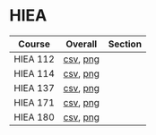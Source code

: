 # HIEA

| Course | Overall | Section |
| ------ | ------- | ------- |
| HIEA 112 | [csv](https://github.com/UCSD-Historical-Enrollment-Data/2023Fall/blob/main/overall/HIEA%20112.csv), [png](https://raw.githubusercontent.com/UCSD-Historical-Enrollment-Data/2023Fall/main/plot_overall/HIEA%20112.png) |  |
| HIEA 114 | [csv](https://github.com/UCSD-Historical-Enrollment-Data/2023Fall/blob/main/overall/HIEA%20114.csv), [png](https://raw.githubusercontent.com/UCSD-Historical-Enrollment-Data/2023Fall/main/plot_overall/HIEA%20114.png) |  |
| HIEA 137 | [csv](https://github.com/UCSD-Historical-Enrollment-Data/2023Fall/blob/main/overall/HIEA%20137.csv), [png](https://raw.githubusercontent.com/UCSD-Historical-Enrollment-Data/2023Fall/main/plot_overall/HIEA%20137.png) |  |
| HIEA 171 | [csv](https://github.com/UCSD-Historical-Enrollment-Data/2023Fall/blob/main/overall/HIEA%20171.csv), [png](https://raw.githubusercontent.com/UCSD-Historical-Enrollment-Data/2023Fall/main/plot_overall/HIEA%20171.png) |  |
| HIEA 180 | [csv](https://github.com/UCSD-Historical-Enrollment-Data/2023Fall/blob/main/overall/HIEA%20180.csv), [png](https://raw.githubusercontent.com/UCSD-Historical-Enrollment-Data/2023Fall/main/plot_overall/HIEA%20180.png) |  |
